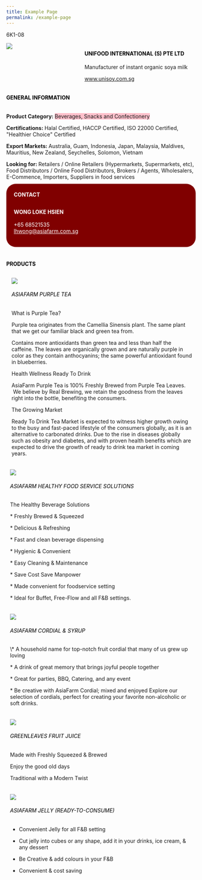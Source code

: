 ```yaml
---
title: Example Page
permalink: /example-page
---
```

<head>
	<div class="flex-paragraph">
		<!--hi there! this is a comment and will provide you with instructional guides-->
		<!--insert booth number here!-->
		<p style="text-transform: uppercase">6K1-08</p></div>
			<div class="flex-container" style="display: flex; flex-wrap: wrap;">
				<!--insert DOWNLOAD link of company logo between the " marks!-->
			<div class="card sgds" style="flex: 1 1 40%; display: block;"><img src="https://drive.google.com/uc?id=1JSxoCPtChE4HqmLLgKeCN_NLPLvGQgme&export=download"></div>
	<div class="card-sgds" style="flex: 1 1 58%; display: block; margin-left: 3px">
		<h4 style="text-transform: uppercase; color: black;"><!--insert the exhibitor's name between the <b> tags here--><b>unifood international (S) Pte ltd</b></h4><!--insert the exhibitor's description between the <p> tags here-->
		<p>Manufacturer of instant organic soya milk</p>
		<!--insert the exhibitor's website link, making sure there is "https:// www." present please. make sure the entire https link goes in between the " marks-->
		<p><a href="https://www.unisoy.com.sg" target="_blank"><!--insert the www website link here (no need for https)-->www.unisoy.com.sg</a></p>
	</div>
</div>
</head>

<body>
	<h4 style="text-transform: uppercase; color: black;"><b>General Information</b></h4>
		<div class="flex-container" style="display: flex; flex-wrap: wrap;">
			<div class="card sgds" style="flex: 1 1 65%; display: block; align-self: stretch">
			<div class="flex-paragraph">
			<p><b>Product Category: </b><span style=" background-color: pink; border-radius: 10 px;"><!--insert the exhibitor's pdt cat between the <p> tags here-->Beverages, Snacks and Confectionery</span></p> 
				<p><b>Certifications: </b><!--insert all the exhibitor's certifications between the </b> and </p> here-->Halal Certified, HACCP Certified, ISO 22000 Certified, "Healthier Choice" Certified</p>
			<p><b>Export Markets: </b><!--insert all the exhibitor's export markets between the </b> and </p> here-->Australia, Guam, Indonesia, Japan, Malaysia, Maldives, Mauritius, New Zealand, Seychelles, Solomon, Vietnam</p>
			<p style="margin-bottom: 10px;"><b>Looking for: </b><!--insert all the exhibitor's potential business partners between the </b> and </p> here-->Retailers / Online Retailers (Hypermarkets, Supermarkets, etc), Food Distributors / Online Food Distributors, Brokers / Agents, Wholesalers, E-Commence, Importers, Suppliers in food services</p>
			</div>
		</div>
		<div class="card sgds" style="flex: 1 1 35%; padding: 10px; display: block; background-color: maroon; border-radius: 25px; align-self: center;">
		<h4 style="color: white; margin-top: 10px; margin-left: 10px;">CONTACT</h4>
		<div class="flex-paragraph">
			<!--replace with exhibitor's: -->
			<p style="padding: 10px; color: white;"><b><!-- POC name-->WONG LOKE HSIEN</b><br><!-- designation--><br><!--contact number-->+65 68521535<br><!-- for linking purposes, insert their email after "mailto:"...--><a href="mailto:lhwong@asiafarm.com.sg" style="color: white;"><!--...and also include the display email before </a> here-->lhwong@asiafarm.com.sg</a></p>
		</div>
			</div>
		</div>
	<br>
		<h4 style="text-transform: uppercase; color: black;"><b>products</b></h4>
<div style="display: flex; flex-wrap: wrap;">
  <div class="card sgds" style="flex: 1 1 47%; margin: 10px; display: block;"><!--insert the exhibitor's DOWNLOAD image for product between the " marks here-->
	<div class="flex-image" style="display: block;"><img src="https://drive.google.com/uc?id=1O6bR6Dn8k7gYtwNuFZQDa-egWLZAPAaN&export=download"></div>
	<div class="flex-paragraph">
		<h6 style="text-transform: uppercase; color: black;"><!--insert product name before </h6> and product description after <p>-->ASIAFARM Purple Tea</h6>
		<p>What is Purple Tea?

Purple tea originates from the Camellia Sinensis plant. The same plant that we get our familiar black and green tea from.

Contains more antioxidants than green tea and less than half the caffeine. The leaves are organically grown and are naturally purple in color as they contain anthocyanins; the same powerful antioxidant found in blueberries.

Health Wellness Ready To Drink

AsiaFarm Purple Tea is 100% Freshly Brewed from Purple Tea Leaves.  We believe by Real Brewing, we retain the goodness from the leaves right into the bottle, benefiting the consumers.

The Growing Market

Ready To Drink Tea Market is expected to witness higher growth owing to the busy and fast-paced lifestyle of the consumers globally, as it is an alternative to carbonated drinks. Due to the rise in diseases globally such as obesity and diabetes, and with proven health benefits which are expected to drive the growth of ready to drink tea market in coming years.



</p></div>
	</div>
		<div class="card sgds" style="flex: 1 1 47%; margin: 10px; display: block;">
		<div class="flex-image" style="display: block;"><img src="https://drive.google.com/uc?id=10wmC86oDu5xHFVf0iS_6fbnBH5odrNXl&export=download"></div>
	<div class="flex-paragraph">
		<h6 style="text-transform: uppercase; color: black;">  
AsiaFarm Healthy Food Service Solutions</h6>
		<p>The Healthy Beverage Solutions

\* Freshly Brewed & Squeezed

\* Delicious & Refreshing

\* Fast and clean beverage dispensing

\* Hygienic & Convenient

\* Easy Cleaning & Maintenance

\* Save Cost Save Manpower

\* Made convenient for foodservice setting

\* Ideal for Buffet, Free-Flow and all F&B settings.


</p></div>
	</div>
		<div class="card sgds" style="flex: 1 1 47%; margin: 10px; display: block;">
		<div class="flex-image" style="display: block;"><img src="https://drive.google.com/uc?id=1xzDgNGDLwH7eLwP6BMCYhK7LFGFB3BT7&export=download"></div>
	<div class="flex-paragraph">
		<h6 style="text-transform: uppercase; color: black;">AsiaFarm Cordial & Syrup</h6>
		<p>\* A household name for top-notch fruit cordial that many of us grew up loving

\* A drink of great memory that brings joyful people together

\* Great for parties, BBQ, Catering, and any event

\* Be creative with AsiaFarm Cordial; mixed and enjoyed Explore our selection of cordials, perfect for creating your favorite non-alcoholic or soft drinks.

  

</p></div>
		</div>
		<div class="card sgds" style="flex: 1 1 47%; margin: 10px; display: block;">
		<div class="flex-image" style="display: block;"><img src="https://drive.google.com/uc?id=1vu9tfJojNC_b5aT00PkxmMno37uraRYp&export=download"></div>
	<div class="flex-paragraph">
		<h6 style="text-transform: uppercase; color: black;">GreenLeaves Fruit Juice</h6>
		<p>Made with Freshly Squeezed & Brewed

Enjoy the good old days

Traditional with a Modern Twist </p></div>
	</div>
		<div class="card sgds" style="flex: 1 1 47%; margin: 10px; display: block;">
		<div class="flex-image" style="display: block;"><img src="https://drive.google.com/uc?id=1vdvKnQH8Uq-ghLNODHydeWht7fPanDSN&export=download"></div>
	<div class="flex-paragraph">
		<h6 style="text-transform: uppercase; color: black;">AsiaFarm Jelly (Ready-To-Consume)</h6>
* Convenient Jelly for all F&B setting

* Cut jelly into cubes or any shape, add it in your drinks, ice cream, & any dessert

* Be Creative & add colours in your F&B

* Convenient & cost saving</p></div>
	</div>
	<!--don't delete these 2 tags. double check how the layout looks on the right too and lemme know if there are any problems! thank u so much for ur hardwork!-->
	</div>
</body>